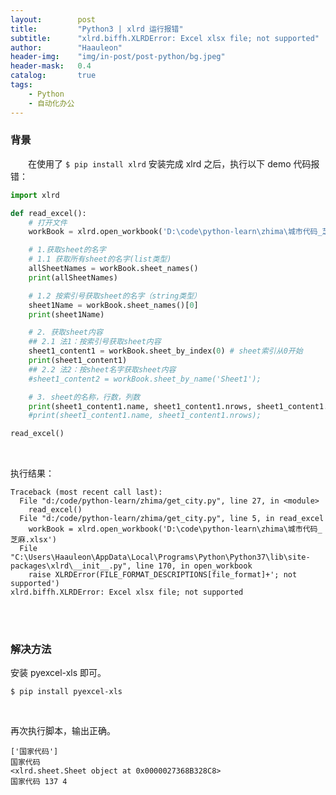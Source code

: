 ```yaml
---
layout:        post
title:         "Python3 | xlrd 运行报错"
subtitle:      "xlrd.biffh.XLRDError: Excel xlsx file; not supported"
author:        "Haauleon"
header-img:    "img/in-post/post-python/bg.jpeg"
header-mask:   0.4
catalog:       true
tags:
    - Python
    - 自动化办公
---
```


### 背景
&emsp;&emsp;在使用了 `$ pip install xlrd` 安装完成 xlrd 之后，执行以下 demo 代码报错：                       
```python
import xlrd

def read_excel():
    # 打开文件
    workBook = xlrd.open_workbook('D:\code\python-learn\zhima\城市代码_芝麻.xlsx')

    # 1.获取sheet的名字
    # 1.1 获取所有sheet的名字(list类型)
    allSheetNames = workBook.sheet_names()
    print(allSheetNames)

    # 1.2 按索引号获取sheet的名字（string类型）
    sheet1Name = workBook.sheet_names()[0]
    print(sheet1Name)

    # 2. 获取sheet内容
    ## 2.1 法1：按索引号获取sheet内容
    sheet1_content1 = workBook.sheet_by_index(0) # sheet索引从0开始
    print(sheet1_content1)
    ## 2.2 法2：按sheet名字获取sheet内容
    #sheet1_content2 = workBook.sheet_by_name('Sheet1');

    # 3. sheet的名称，行数，列数
    print(sheet1_content1.name, sheet1_content1.nrows, sheet1_content1.ncols)
    #print(sheet1_content1.name, sheet1_content1.nrows);

read_excel()
```

<br>

执行结果：          
```
Traceback (most recent call last):
  File "d:/code/python-learn/zhima/get_city.py", line 27, in <module>
    read_excel()
  File "d:/code/python-learn/zhima/get_city.py", line 5, in read_excel
    workBook = xlrd.open_workbook('D:\code\python-learn\zhima\城市代码_芝麻.xlsx')
  File "C:\Users\Haauleon\AppData\Local\Programs\Python\Python37\lib\site-packages\xlrd\__init__.py", line 170, in open_workbook
    raise XLRDError(FILE_FORMAT_DESCRIPTIONS[file_format]+'; not supported')
xlrd.biffh.XLRDError: Excel xlsx file; not supported
```

<br><br>

### 解决方法
安装 pyexcel-xls 即可。                
```
$ pip install pyexcel-xls
```

<br>

再次执行脚本，输出正确。                 
```
['国家代码']
国家代码
<xlrd.sheet.Sheet object at 0x0000027368B328C8>
国家代码 137 4
```